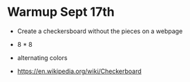 # Warmup Sept 17th

- Create a checkersboard without the pieces on a webpage

- 8 * 8
- alternating colors
- https://en.wikipedia.org/wiki/Checkerboard

